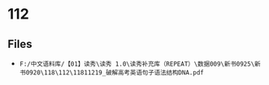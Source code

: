 # 112

## Files

- `F:/中文语料库/【01】读秀\读秀 1.0\读秀补充库（REPEAT）\数据009\新书0925\新书0920\118\112\11811219_破解高考英语句子语法结构DNA.pdf`
